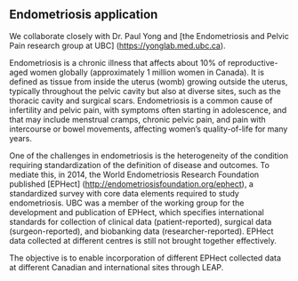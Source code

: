 ## Endometriosis application
We collaborate closely with Dr. Paul Yong and [the Endometriosis and Pelvic Pain research group at UBC] (https://yonglab.med.ubc.ca). 

Endometriosis is a chronic illness that affects about 10% of reproductive-aged women globally (approximately 1 million women in Canada). It is defined as tissue from inside the uterus (womb) growing outside the uterus, typically throughout the pelvic cavity but also at diverse sites, such as the thoracic cavity and surgical scars. Endometriosis is a common cause of infertility and pelvic pain, with symptoms often starting in adolescence, and that may include menstrual cramps, chronic pelvic pain, and pain with intercourse or bowel movements, affecting women’s quality-of-life for many years. 

One of the challenges in endometriosis is the heterogeneity of the condition requiring standardization of the definition of disease and outcomes. To mediate this, in 2014, the World Endometriosis Research Foundation published [EPHect] (http://endometriosisfoundation.org/ephect), a standardized survey with core data elements required to study endometriosis. UBC was a member of the working group for the development and publication of EPHect, which specifies international standards for collection of clinical data (patient-reported), surgical data (surgeon-reported), and biobanking data (researcher-reported). EPHect data collected at different centres is still not brought together effectively. 

The objective is to enable incorporation of different EPHect collected data at different Canadian and international sites through LEAP.

